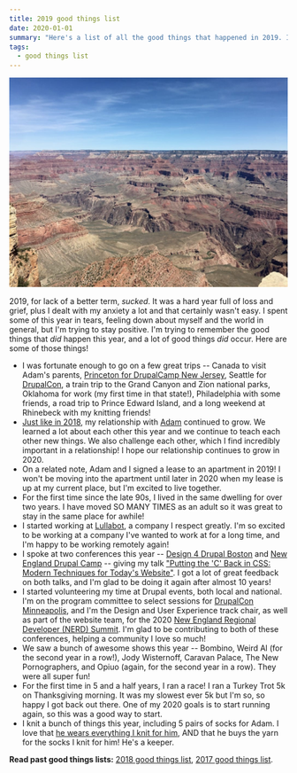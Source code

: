```yaml
---
title: 2019 good things list
date: 2020-01-01
summary: "Here's a list of all the good things that happened in 2019. I traveled, spoke at conferences, and danced at awesome shows. Read what other good things I experienced in 2019!"
tags:
  - good things list
---
```


![The Grand Canyon.](../../images/grand-canyon.jpg 'I FINALLY went to the Grand Canyon and it was amazing.')

2019, for lack of a better term, _sucked_. It was a hard year full of loss and grief, plus I dealt with my anxiety a lot and that certainly wasn't easy. I spent some of this year in tears, feeling down about myself and the world in general, but I'm trying to stay positive. I'm trying to remember the good things that _did_ happen this year, and a lot of good things _did_ occur. Here are some of those things!

- I was fortunate enough to go on a few great trips -- Canada to visit Adam's parents, [Princeton for DrupalCamp New Jersey](/drupalcamp-new-jersey-2019), Seattle for [DrupalCon](https://events.drupal.org/seattle2019), a train trip to the Grand Canyon and Zion national parks, Oklahoma for work (my first time in that state!), Philadelphia with some friends, a road trip to Prince Edward Island, and a long weekend at Rhinebeck with my knitting friends!
- [Just like in 2018](/2018-good-things-list), my relationship with [Adam](https://phenaproxima.net) continued to grow. We learned a lot about each other this year and we continue to teach each other new things. We also challenge each other, which I find incredibly important in a relationship! I hope our relationship continues to grow in 2020.
- On a related note, Adam and I signed a lease to an apartment in 2019! I won't be moving into the apartment until later in 2020 when my lease is up at my current place, but I'm excited to live together.
- For the first time since the late 90s, I lived in the same dwelling for over two years. I have moved SO MANY TIMES as an adult so it was great to stay in the same place for awhile!
- I started working at [Lullabot](https://lullabot.com), a company I respect greatly. I'm so excited to be working at a company I've wanted to work at for a long time, and I'm happy to be working remotely again!
- I spoke at two conferences this year -- [Design 4 Drupal Boston](https://design4drupal.org) and [New England Drupal Camp](https://nedcamp.org) -- giving my talk ["Putting the 'C' Back in CSS: Modern Techniques for Today's Website"](https://nedcamp.org/sessions/2019/putting-c-back-css-modern-techniques-todays-website). I got a lot of great feedback on both talks, and I'm glad to be doing it again after almost 10 years!
- I started volunteering my time at Drupal events, both local and national. I'm on the program committee to select sessions for [DrupalCon Minneapolis](https://events.drupal.org/minneapolis2020), and I'm the Design and User Experience track chair, as well as part of the website team, for the 2020 [New England Regional Developer (NERD) Summit](https://nerdsummit.org). I'm glad to be contributing to both of these conferences, helping a community I love so much!
- We saw a bunch of awesome shows this year -- Bombino, Weird Al (for the second year in a row!), Jody Wisternoff, Caravan Palace, The New Pornographers, and Opiuo (again, for the second year in a row). They were all super fun!
- For the first time in 5 and a half years, I ran a race! I ran a Turkey Trot 5k on Thanksgiving morning. It was my slowest ever 5k but I'm so, so happy I got back out there. One of my 2020 goals is to start running again, so this was a good way to start.
- I knit a bunch of things this year, including 5 pairs of socks for Adam. I love that [he wears everything I knit for him](/adams-awesome-blue-socks), AND that he buys the yarn for the socks I knit for him! He's a keeper.

**Read past good things lists:** [2018 good things list](/2018-good-things-list), [2017 good things list](/2017-good-things-list).
